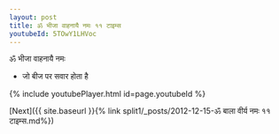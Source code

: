 ```yaml
---
layout: post
title: ॐ भीजा वाहनायै नमः ११ टाइम्स
youtubeId: 5TOwY1LHVoc
---
```

 
 
 ॐ भीजा वाहनायै नमः  
 
 -  जो बीज पर सवार होता है 
 
  
 
  
 
 
 
 
 
 


{% include youtubePlayer.html id=page.youtubeId %}
 
[Next]({{ site.baseurl }}{% link  split1/_posts/2012-12-15-ॐ बाला वीर्य नमः ११ टाइम्स.md%})
 
